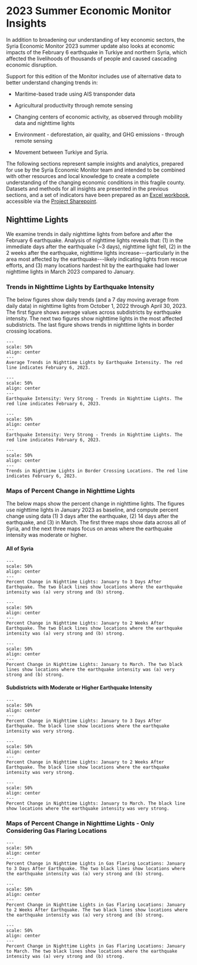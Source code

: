 # 2023 Summer Economic Monitor Insights

In addition to broadening our understanding of key economic sectors, the Syria Economic Monitor 2023 summer update also looks at economic impacts of  the February 6 earthquake in Turkiye and northern Syria, which affected the livelihoods of thousands of people and caused cascading economic disruption. 

Support for this edition of the Monitor includes use of alternative data to better understand changing trends in:

* Maritime-based trade using AIS transponder data

* Agricultural productivity through remote sensing

* Changing centers of economic activity, as observed through mobility data and nighttime lights

* Environment - deforestation, air quality, and GHG emissions - through remote sensing

* Movement between Turkiye and Syria. 

The following sections represent sample insights and analytics, prepared for use by the Syria Economic Monitor team and intended to be combined with other resources and local knowledge to create a complete understanding of the changing economic conditions in this fragile county. Datasets and methods for all insights are presented in the previous sections, and a set of indicators have been prepared as an [Excel workbook](https://worldbankgroup.sharepoint.com/:x:/t/DevelopmentDataPartnershipCommunity-WBGroup/EXZkY4Z6vMVMjRVcIBCHqlkBVI4z1b9rP1fyyLQ6aluvWA?e=pFazxV), accessible via the [Project Sharepoint](https://worldbankgroup.sharepoint.com/:f:/r/teams/DevelopmentDataPartnershipCommunity-WBGroup/Shared%20Documents/Projects/Data%20Lab/Syria%20Economic%20Monitor?csf=1&web=1&e=vn3ybj).

## Nighttime Lights

We examine trends in daily nighttime lights from before and after the February 6 earthquake. Analysis of nighttime lights reveals that: (1) in the immediate days after the earthquake (~3 days), nighttime light fell, (2) in the 2 weeks after the earthquake, nighttime lights increase---particularly in the area most affected by the earthquake---likely indicating lights from rescue efforts, and (3) many locations hardest hit by the earthquake had lower nighttime lights in March 2023 compared to January.

### Trends in Nighttime Lights by Earthquake Intensity

The below figures show daily trends (and a 7 day moving average from daily data) in nighttime lights from October 1, 2022 through April 30, 2023. The first figure shows average values across subdistricts by earthquake intensity. The next two figures show nighttime lights in the most affected subdistricts. The last figure shows trends in nighttime lights in border crossing locations.

```{figure} ../reports/figures/ntl_eq_avg.png
---
scale: 50%
align: center
---
Average Trends in Nighttime Lights by Earthquake Intensity. The red line indicates February 6, 2023.
```

```{figure} ../reports/figures/ntl_eq_very_strong.png
---
scale: 50%
align: center
---
Earthquake Intensity: Very Strong - Trends in Nighttime Lights. The red line indicates February 6, 2023.
```

```{figure} ../reports/figures/ntl_eq_strong.png
---
scale: 50%
align: center
---
Earthquake Intensity: Very Strong - Trends in Nighttime Lights. The red line indicates February 6, 2023.
```

```{figure} ../reports/figures/ntl_border_xing.png
---
scale: 50%
align: center
---
Trends in Nighttime Lights in Border Crossing Locations. The red line indicates February 6, 2023.
```

### Maps of Percent Change in Nighttime Lights

The below maps show the percent change in nighttime lights. The figures use nighttime lights in January 2023 as baseline, and compute percent change using data (1) 3 days after the earthquake, (2) 14 days after the earthquake, and (3) in March. The first three maps show data across all of Syria, and the next three maps focus on areas where the earthquake intensity was moderate or higher. 

#### All of Syria

```{figure} ../reports/figures/map_ntl_eq_3d.png
---
scale: 50%
align: center
---
Percent Change in Nighttime Lights: January to 3 Days After Earthquake. The two black lines show locations where the earthquake intensity was (a) very strong and (b) strong.
```

```{figure} ../reports/figures/map_ntl_eq_14d.png
---
scale: 50%
align: center
---
Percent Change in Nighttime Lights: January to 2 Weeks After Earthquake. The two black lines show locations where the earthquake intensity was (a) very strong and (b) strong.
```

```{figure} ../reports/figures/map_ntl_eq_march.png
---
scale: 50%
align: center
---
Percent Change in Nighttime Lights: January to March. The two black lines show locations where the earthquake intensity was (a) very strong and (b) strong.
```

#### Subdistricts with Moderate or Higher Earthquake Intensity

```{figure} ../reports/figures/map_ntl_eq_3d_strong.png
---
scale: 50%
align: center
---
Percent Change in Nighttime Lights: January to 3 Days After Earthquake. The black line show locations where the earthquake intensity was very strong.
```

```{figure} ../reports/figures/map_ntl_eq_14d_strong.png
---
scale: 50%
align: center
---
Percent Change in Nighttime Lights: January to 2 Weeks After Earthquake. The black line show locations where the earthquake intensity was very strong.
```

```{figure} ../reports/figures/map_ntl_eq_march_strong.png
---
scale: 50%
align: center
---
Percent Change in Nighttime Lights: January to March. The black line show locations where the earthquake intensity was very strong.
```

### Maps of Percent Change in Nighttime Lights - Only Considering Gas Flaring Locations

```{figure} ../reports/figures/map_ntl_gf_eq_3d.png
---
scale: 50%
align: center
---
Percent Change in Nighttime Lights in Gas Flaring Locations: January to 3 Days After Earthquake. The two black lines show locations where the earthquake intensity was (a) very strong and (b) strong.
```

```{figure} ../reports/figures/map_ntl_gf_eq_14d.png
---
scale: 50%
align: center
---
Percent Change in Nighttime Lights in Gas Flaring Locations: January to 2 Weeks After Earthquake. The two black lines show locations where the earthquake intensity was (a) very strong and (b) strong.
```

```{figure} ../reports/figures/map_ntl_gf_eq_march.png
---
scale: 50%
align: center
---
Percent Change in Nighttime Lights in Gas Flaring Locations: January to March. The two black lines show locations where the earthquake intensity was (a) very strong and (b) strong.
```


